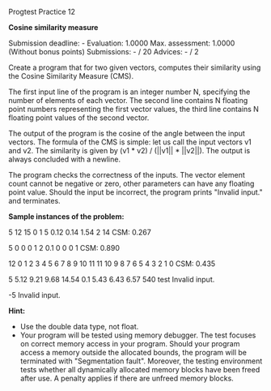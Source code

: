 Progtest Practice 12

**Cosine similarity measure**

Submission deadline: -
Evaluation:	1.0000
Max. assessment: 1.0000 (Without bonus points)
Submissions: - / 20
Advices: - / 2

Create a program that for two given vectors, computes their similarity using the Cosine Similarity Measure (CMS).

The first input line of the program is an integer number N, specifying the number of elements of each vector. The second line contains N floating point numbers representing the first vector values, the third line contains N floating point values of the second vector.

The output of the program is the cosine of the angle between the input vectors. The formula of the CMS is simple: let us call the input vectors v1 and v2. The similarity is given by 
(v1 * v2) / (||v1|| * ||v2||). 
The output is always concluded with a newline.

The program checks the correctness of the inputs. The vector element count cannot be negative or zero, other parameters can have any floating point value. Should the input be incorrect, the program prints "Invalid input." and terminates.

**Sample instances of the problem:**

5
12 15 0 1 5
0.12 0.14 1.54 2 14
CSM: 0.267

5
0 0 0 1 2
0.1 0 0 0 1
CSM: 0.890

12
0 1 2 3 4 5 6 7 8 9 10 11
11 10 9 8 7 6 5 4 3 2 1 0
CSM: 0.435

5
5.12 9.21 9.68 14.54 0.1
5.43 6.43 6.57 540 test
Invalid input.

-5
Invalid input.

**Hint:**

- Use the double data type, not float.
- Your program will be tested using memory debugger. The test focuses on correct memory access in your program. Should your program access a memory outside the allocated bounds, the program will be terminated with "Segmentation fault". Moreover, the testing environment tests whether all dynamically allocated memory blocks have been freed after use. A penalty applies if there are unfreed memory blocks.
